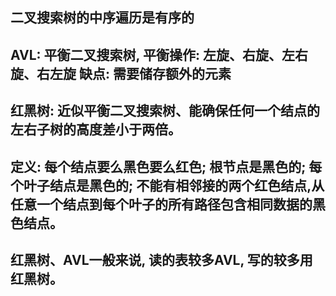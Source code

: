 ## 二叉搜索树的中序遍历是有序的

## AVL: 平衡二叉搜索树, 平衡操作: 左旋、右旋、左右旋、右左旋 缺点: 需要储存额外的元素

## 红黑树: 近似平衡二叉搜索树、能确保任何一个结点的左右子树的高度差小于两倍。
## 定义: 每个结点要么黑色要么红色; 根节点是黑色的; 每个叶子结点是黑色的; 不能有相邻接的两个红色结点,从任意一个结点到每个叶子的所有路径包含相同数据的黑色结点。

## 红黑树、AVL一般来说, 读的表较多AVL, 写的较多用红黑树。